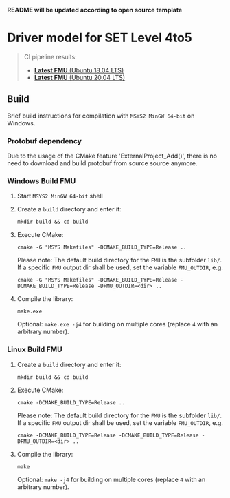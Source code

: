 **README will be updated according to open source template**

# Driver model for SET Level 4to5
> CI pipeline results:  
> * [**Latest FMU** (Ubuntu 18.04 LTS)](https://gitlab.sl4to5.de/deliverables/model/traffic-agents/ika-driver/-/jobs/artifacts/master/raw/lib/ikaDriverAgent.fmu?job=buildFMU1804) 
> * [**Latest FMU** (Ubuntu 20.04 LTS)](https://gitlab.sl4to5.de/deliverables/model/traffic-agents/ika-driver/-/jobs/artifacts/master/raw/lib/ikaDriverAgent.fmu?job=buildFMU2004) 

## Build
Brief build instructions for compilation with `MSYS2 MinGW 64-bit` on Windows.  
### Protobuf dependency
Due to the usage of the CMake feature 'ExternalProject_Add()', there is no need to download and build protobuf from source source anymore. 
  
### Windows Build FMU
1. Start `MSYS2 MinGW 64-bit` shell
1. Create a `build` directory and enter it:
    ```
    mkdir build && cd build
    ```  

2. Execute CMake:
    ```
    cmake -G "MSYS Makefiles" -DCMAKE_BUILD_TYPE=Release ..
    ```  

    Please note: The default build directory for the `FMU` is the subfolder `lib/`. If a specific `FMU` output dir shall be used, set the variable `FMU_OUTDIR`, e.g.
    ```
    cmake -G "MSYS Makefiles" -DCMAKE_BUILD_TYPE=Release -DCMAKE_BUILD_TYPE=Release -DFMU_OUTDIR=<dir> ..
    ```  

3. Compile the library:
    ```
    make.exe
    ```
    Optional: `make.exe -j4` for building on multiple cores (replace `4` with an arbitrary number).

### Linux Build FMU
1. Create a `build` directory and enter it:
    ```
    mkdir build && cd build
    ```  

2. Execute CMake:
    ```
    cmake -DCMAKE_BUILD_TYPE=Release ..
    ```  

    Please note: The default build directory for the `FMU` is the subfolder `lib/`. If a specific `FMU` output dir shall be used, set the variable `FMU_OUTDIR`, e.g.
    ```
    cmake -DCMAKE_BUILD_TYPE=Release -DCMAKE_BUILD_TYPE=Release -DFMU_OUTDIR=<dir> ..
    ```  

3. Compile the library:
    ```
    make
    ```
    Optional: `make -j4` for building on multiple cores (replace `4` with an arbitrary number).

